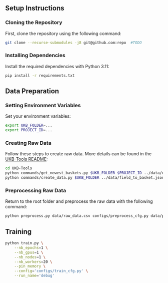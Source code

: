 ## Setup Instructions

### Cloning the Repository
First, clone the repository using the following command:
```bash
git clone --recurse-submodules -j8 git@github.com:repo  #TODO
```

### Installing Dependencies
Install the required dependencies with Python 3.11:
```bash
pip install -r requirements.txt
```

## Data Preparation

### Setting Environment Variables
Set your environment variables:
```bash
export UKB_FOLDER=...
export PROJECT_ID=...
```

### Creating Raw Data
Follow these steps to create raw data. More details can be found in the [UKB-Tools README](https://github.com/TemryL/UKB-Tools/blob/main/README.md):
```bash
cd UKB-Tools
python commands/get_newest_baskets.py $UKB_FOLDER $PROJECT_ID ../data/ukb_fields.txt ../data/field_to_basket.json
python commands/create_data.py $UKB_FOLDER ../data/field_to_basket.json ../data/raw_data.csv
```

### Preprocessing Raw Data
Return to the root folder and preprocess the raw data with the following command:
```bash
python preprocess.py data/raw_data.csv configs/preprocess_cfg.py data/preprocessed_data.csv
```

## Training
```bash
python train.py \
    --nb_epochs=1 \
    --nb_gpus=1 \
    --nb_nodes=1 \
    --nb_workers=20 \
    --pin_memory \
    --config='configs/train_cfg.py' \
    --run_name='debug'
```